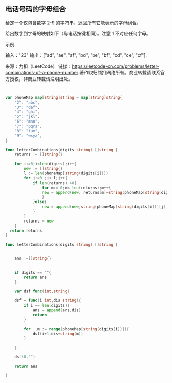 ## 电话号码的字母组合

给定一个仅包含数字 2-9 的字符串，返回所有它能表示的字母组合。

给出数字到字母的映射如下（与电话按键相同）。注意 1 不对应任何字母。



示例:

输入："23"
输出：["ad", "ae", "af", "bd", "be", "bf", "cd", "ce", "cf"].

来源：力扣（LeetCode）
链接：https://leetcode-cn.com/problems/letter-combinations-of-a-phone-number
著作权归领扣网络所有。商业转载请联系官方授权，非商业转载请注明出处。

```go


var phoneMap map[string]string = map[string]string{
    "2": "abc",
    "3": "def",
    "4": "ghi",
    "5": "jkl",
    "6": "mno",
    "7": "pqrs",
    "8": "tuv",
    "9": "wxyz",
}

func letterCombinations(digits string) []string {
    returns := []string{}

    for i:=0;i<len(digits);i++{
        new := []string{}
        l := len(phoneMap[string(digits[i])])
        for j:=0 ;j< l;j++{
            if len(returns) >0{
                for m:= 0;m< len(returns);m++{
                new = append(new, returns[m]+string(phoneMap[string(digits[i])][j]))
                }
            }else{
                new = append(new,string(phoneMap[string(digits[i])][j]))
            }            
        }
        returns = new 
    }
  return returns
}

func letterCombinations(digits string) []string {
    

    ans :=[]string{}

    
    if digits == ""{
        return ans
    }

    var dsf func(int,string)

    dsf = func(i int,dis string){
        if i == len(digits){
            ans = append(ans,dis)
            return
        }

        for _,m := range(phoneMap[string(digits[i])]){
            dsf(i+1,dis+string(m))
        }

    }

    dsf(0,"")

    return ans

}
```
